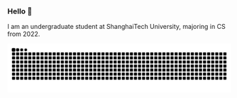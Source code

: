 ### Hello 👋

I am an undergraduate student at ShanghaiTech University, majoring in CS from 2022. 

<picture>
  <source media="(prefers-color-scheme: dark)" srcset="https://raw.githubusercontent.com/LmeHW/LmeHW/output/github-contribution-grid-snake-dark.svg">
  <source media="(prefers-color-scheme: light)" srcset="https://raw.githubusercontent.com/LmeHW/LmeHW/output/github-contribution-grid-snake.svg">
  <img alt="github contribution grid snake animation" src="https://raw.githubusercontent.com/LmeHW/LmeHW/output/github-contribution-grid-snake.svg">
</picture>
